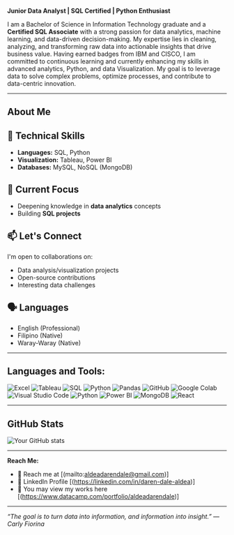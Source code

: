 **Junior Data Analyst | SQL Certified | Python Enthusiast**


I am a Bachelor of Science in Information Technology graduate and a **Certified SQL Associate** with a strong passion for data analytics, machine learning, and data-driven decision-making. My expertise lies in cleaning, analyzing, and transforming raw data into actionable insights that drive business value. Having earned badges from IBM and CISCO, I am committed to continuous learning and currently enhancing my skills in advanced analytics, Python, and data Visualization. My goal is to leverage data to solve complex problems, optimize processes, and contribute to data-centric innovation.

---
## About Me

## 🔧 Technical Skills
- **Languages:** SQL, Python
- **Visualization:** Tableau, Power BI
- **Databases:** MySQL, NoSQL (MongoDB)
  
## 🌱 Current Focus
- Deepening knowledge in **data analytics** concepts
- Building **SQL projects**


## 📫 Let's Connect
I'm open to collaborations on:
- Data analysis/visualization projects
- Open-source contributions
- Interesting data challenges

## 🗣 Languages
- English (Professional)
- Filipino (Native)
- Waray-Waray (Native)

---

##  Languages and Tools:

![Excel](https://img.shields.io/badge/Excel-217346?style=for-the-badge&logo=microsoft-excel&logoColor=white)
![Tableau](https://img.shields.io/badge/Tableau-E97627?style=for-the-badge&logo=tableau&logoColor=white)
![SQL](https://img.shields.io/badge/SQL-4479A1?style=for-the-badge&logo=postgresql&logoColor=white) ![Python](https://img.shields.io/badge/Python-3776AB?style=for-the-badge&logo=python&logoColor=white)
![Pandas](https://img.shields.io/badge/Pandas-150458?style=for-the-badge&logo=pandas&logoColor=white)
![GitHub](https://img.shields.io/badge/GitHub-181717?style=for-the-badge&logo=github&logoColor=white)
![Google Colab](https://img.shields.io/badge/GoogleColab-F9AB00?style=for-the-badge&logo=googlecolab&logoColor=white)
![Visual Studio Code](https://img.shields.io/badge/VS%20Code-007ACC?style=for-the-badge&logo=visualstudiocode&logoColor=white)
![Python](https://img.shields.io/badge/Python-3776AB?style=for-the-badge&logo=python&logoColor=white)
![Power BI](https://img.shields.io/badge/PowerBI-F2C811?style=for-the-badge&logo=powerbi&logoColor=black)
![MongoDB](https://img.shields.io/badge/MongoDB-47A248?style=for-the-badge&logo=mongodb&logoColor=white)
![React](https://img.shields.io/badge/React-20232A?style=for-the-badge&logo=react&logoColor=61DAFB)



---

##  GitHub Stats
![Your GitHub stats](https://github-readme-stats.vercel.app/api?username=legendaren-arc&show_icons=true&theme=tokyonight)

---

 **Reach Me:**  
- 📧 Reach me at [(mailto:aldeadarendale@gmail.com)] 
- 🔗 LinkedIn Profile [(https://linkedin.com/in/daren-dale-aldea)]
- 💼 You may view my works here [(https://www.datacamp.com/portfolio/aldeadarendale)]


---

*“The goal is to turn data into information, and information into insight.” — Carly Fiorina*
